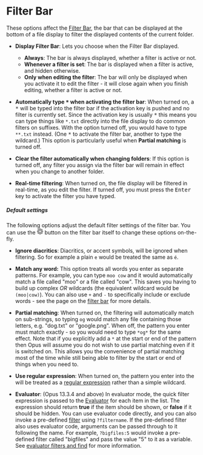 # Filter Bar

These options affect the [Filter Bar](/Manual/basic_concepts/searching_and_filtering/filter_bar.md), the bar that can be displayed at the bottom of a file display to filter the displayed contents of the current folder.

- **Display Filter Bar**: Lets you choose when the Filter Bar displayed.
  - **Always**: The bar is always displayed, whether a filter is active or not.
  - **Whenever a filter is set**: The bar is displayed when a filter is active, and hidden otherwise.
  - **Only when editing the filter**: The bar will only be displayed when you activate it to edit the filter - it will close again when you finish editing, whether a filter is active or not.

- **Automatically type <kbd>\*</kbd> when activating the filter bar**: When turned on, a <kbd>\*</kbd> will be typed into the filter bar if the activation key is pushed and no filter is currently set. Since the activation key is usually <kbd>\*</kbd> this means you can type things like `*.txt` directly into the file display to do common filters on suffixes. With the option turned off, you would have to type `**.txt` instead. (One <kbd>\*</kbd> to activate the filter bar, another to type the wildcard.) This option is particularly useful when **Partial matching** is turned off.

- **Clear the filter automatically when changing folders**: If this option is turned off, any filter you assign via the filter bar will remain in effect when you change to another folder.

- **Real-time filtering**: When turned on, the file display will be filtered in real-time, as you edit the filter. If turned off, you must press the <kbd>Enter</kbd> key to activate the filter you have typed.

##### Default settings

The following options adjust the default filter settings of the filter bar. You can use the ![](/Manual/images/media/13/button_edit.png) button on the filter bar itself to change these options on-the-fly.

- **Ignore diacritics**: Diacritics, or accent symbols, will be ignored when filtering. So for example a plain `e` would be treated the same as `é`.

- **Match any word:** This option treats all words you enter as separate patterns. For example, you can type `moo cow` and it would automatically match a file called "moo" or a file called "cow". This saves you having to build up complex *OR* wildcards (the equivalent wildcard would be `(moo|cow)`). You can also use `+` and `-` to specifically include or exclude words - see the page on the [filter bar](/Manual/basic_concepts/searching_and_filtering/filter_bar.md) for more details.

- **Partial matching**: When turned on, the filtering will automatically match on sub-strings, so typing `og` would match any file containing those letters, e.g. "dog.txt" or "google.png". When off, the pattern you enter must match exactly - so you would need to type `*og*` for the same effect. Note that if you explicitly add a `*` at the start or end of the pattern then Opus will assume you do not wish to use partial matching even if it is switched on. This allows you the convenience of partial matching most of the time while still being able to filter by the start or end of things when you need to.

- **Use regular expression**: When turned on, the pattern you enter into the will be treated as a [regular expression](/Manual/reference/wildcard_reference/regular_expression_syntax.md) rather than a simple wildcard.

- **Evaluator**: (Opus 13.3.4 and above) In evaluator mode, the quick filter expression is passed to the [Evaluator](/Manual/evaluator/README.md) for each item in the list. The expression should return **true** if the item should be shown, or **false** if it should be hidden. You can use evaluator code directly, and you can also invoke a pre-defined [filter](/Manual/file_operations/filtered_operations/README.md) using `?filtername`. If the pre-defined filter also uses evaluator code, arguments can be passed through to it following the name. For example, `?bigfiles:5` would invoke a pre-defined filter called "bigfiles" and pass the value "5" to it as a variable. See [evaluator filters and find](/Manual/evaluator/applicable_contexts/filters_and_find.md) for more information.
